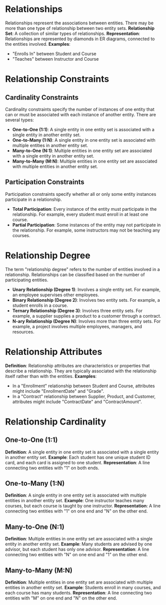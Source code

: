 # Relationships
Relationships represent the associations between entities. There may be more than one type of relationship between two entity sets.
**Relationship Set**: A collection of similar types of relationships.
**Representation**: Relationships are represented by diamonds in ER diagrams, connected to the entities involved.
**Examples**:
- "Enrolls In" between Student and Course
- "Teaches" between Instructor and Course
# Relationship Constraints
## Cardinality Constraints
Cardinality constraints specify the number of instances of one entity that can or must be associated with each instance of another entity. There are several types:
- **One-to-One (1:1)**: A single entity in one entity set is associated with a single entity in another entity set.
- **One-to-Many (1:N)**: A single entity in one entity set is associated with multiple entities in another entity set.
- **Many-to-One (N:1)**: Multiple entities in one entity set are associated with a single entity in another entity set.
- **Many-to-Many (M:N)**: Multiple entities in one entity set are associated with multiple entities in another entity set.
## Participation Constraints
Participation constraints specify whether all or only some entity instances participate in a relationship.
- **Total Participation**: Every instance of the entity must participate in the relationship. For example, every student must enroll in at least one course.
- **Partial Participation**: Some instances of the entity may not participate in the relationship. For example, some instructors may not be teaching any courses.
# Relationship Degree
The term "relationship degree" refers to the number of entities involved in a relationship. Relationships can be classified based on the number of participating entities.
- **Unary Relationship (Degree 1)**: Involves a single entity set. For example, an employee supervises other employees.
- **Binary Relationship (Degree 2)**: Involves two entity sets. For example, a student enrolls in a course.
- **Ternary Relationship (Degree 3)**: Involves three entity sets. For example, a supplier supplies a product to a customer through a contract.
- **N-ary Relationship (Degree N)**: Involves more than three entity sets. For example, a project involves multiple employees, managers, and resources.
# Relationship Attributes
**Definition**: Relationship attributes are characteristics or properties that describe a relationship. They are typically associated with the relationship itself rather than with the entities.
**Examples**:
- In a "Enrollment" relationship between Student and Course, attributes might include "EnrollmentDate" and "Grade".
- In a "Contract" relationship between Supplier, Product, and Customer, attributes might include "ContractDate" and "ContractAmount".
# Relationship Cardinality
## One-to-One (1:1)
**Definition**: A single entity in one entity set is associated with a single entity in another entity set.
**Example**: Each student has one unique student ID card, and each card is assigned to one student.
**Representation**: A line connecting two entities with "1" on both ends.
## One-to-Many (1:N)
**Definition**: A single entity in one entity set is associated with multiple entities in another entity set.
**Example**: One instructor teaches many courses, but each course is taught by one instructor.
**Representation**: A line connecting two entities with "1" on one end and "N" on the other end.
## Many-to-One (N:1)
**Definition**: Multiple entities in one entity set are associated with a single entity in another entity set.
**Example**: Many students are advised by one advisor, but each student has only one advisor.
**Representation**: A line connecting two entities with "N" on one end and "1" on the other end.
## Many-to-Many (M:N)
**Definition**: Multiple entities in one entity set are associated with multiple entities in another entity set.
**Example**: Students enroll in many courses, and each course has many students.
**Representation**: A line connecting two entities with "M" on one end and "N" on the other end.